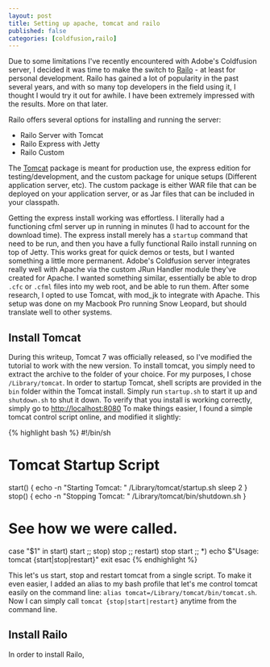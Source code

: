 ```yaml
---
layout: post
title: Setting up apache, tomcat and railo
published: false
categories: [coldfusion,railo]
---
```


[railo]: http://www.getrailo.org/ "Railo"
[tomcat]: http://tomcat.apache.org/ "Tomcat"
[apache]: http://httpd.apache.org/ "Apache"

Due to some limitations I've recently encountered with Adobe's Coldfusion server, I decided it was time to make the switch to [Railo][railo] - at least for personal development. Railo has gained a lot of popularity in the past several years, and with so many top developers in the field using it, I thought I would try it out for awhile. I have been extremely impressed with the results. More on that later.

Railo offers several options for installing and running the server:

 * Railo Server with Tomcat
 * Railo Express with Jetty
 * Railo Custom

The [Tomcat][tomcat] package is meant for production use, the express edition for testing/development, and the custom package for unique setups (Different application server, etc). The custom package is either WAR file that can be deployed on your application server, or as Jar files that can be included in your classpath.

Getting the express install working was effortless. I literally had a functioning cfml server up in running in minutes (I had to account for the download time). The express install merely has a `startup` command that need to be run, and then you have a fully functional Railo install running on top of Jetty. This works great for quick demos or tests, but I wanted something a little more permanent. Adobe's Coldfusion server integrates really well with Apache via the custom JRun Handler module they've created for Apache. I wanted something similar, essentially be able to drop `.cfc` or `.cfml` files into my web root, and be able to run them. After some research, I opted to use Tomcat, with mod_jk to integrate with Apache. This setup was done on my Macbook Pro running Snow Leopard, but should translate well to other systems.

Install Tomcat
-------------------

During this writeup, Tomcat 7 was officially released, so I've modified the tutorial to work with the new version. To install tomcat, you simply need to extract the archive to the folder of your choice. For my purposes, I chose `/Library/tomcat`. In order to startup Tomcat, shell scripts are provided in the `bin` folder within the Tomcat install. Simply run `startup.sh` to start it up and `shutdown.sh` to shut it down. To verify that you install is working correctly, simply go to [http://localhost:8080](http://localhost:8080) To make things easier, I found a simple tomcat control script online, and modified it slightly:

{% highlight bash %}
#!/bin/sh
# Tomcat Startup Script

start() {
        echo -n "Starting Tomcat:  "
        /Library/tomcat/startup.sh
        sleep 2
}
stop() {
        echo -n "Stopping Tomcat: "
        /Library/tomcat/bin/shutdown.sh
}

# See how we were called.
case "$1" in
  start)
        start
        ;;
  stop)
        stop
        ;;
  restart)
        stop
        start
        ;;
  *)
        echo $"Usage: tomcat {start|stop|restart}"
        exit
esac
{% endhighlight %}

This let's us start, stop and restart tomcat from a single script. To make it even easier, I added an alias to my bash profile that let's me control tomcat easily on the command line: `alias tomcat=/Library/tomcat/bin/tomcat.sh`. Now I can simply call `tomcat {stop|start|restart}` anytime from the command line.

Install Railo
--------------------

In order to install Railo, 


